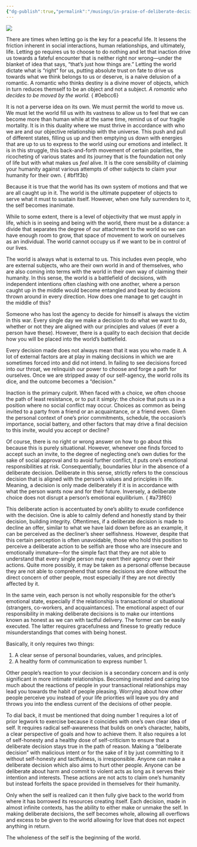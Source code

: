 ```yaml
---
{"dg-publish":true,"permalink":"/musings/in-praise-of-deliberate-decisions/","tags":["life","self","philosophy","thinking","identity"],"noteIcon":"","created":"2023-12-26"}
---
```


![](https://substackcdn.com/image/fetch/w_2400,c_limit,f_auto,q_auto:good,fl_progressive:steep/https%3A%2F%2Fsubstack-post-media.s3.amazonaws.com%2Fpublic%2Fimages%2Fca39447d-a324-49c1-985c-2463d55689e1_2496x1408.jpeg)

There are times when letting go is the key for a peaceful life. It lessens the friction inherent in social interactions, human relationships, and ultimately, life. Letting go requires us to choose to do nothing and let that inaction drive us towards a fateful encounter that is neither right nor wrong—under the blanket of idea that says, “that’s just how things are.” Letting the world dictate what is “right” for us, putting absolute trust on fate to drive us towards what we think belongs to us or deserve, is a naive delusion of a romantic. A romantic who thinks destiny is a divine mover of objects, which in turn reduces themself to be an object and not a subject. _A romantic who decides to be moved by the world._
{ #0ebcc6}


It is not a perverse idea on its own. We must permit the world to move us. We must let the world fill us with its vastness to allow us to feel that we can become more than human while at the same time, remind us of our fragile mortality. It is in this duality where we must thrive in accordance with who we are and our objective relationship with the universe. This push and pull of different states, filling us up and then emptying us down with energies that are up to us to express to the world using our emotions and intellect. It is in this struggle, this back-and-forth movement of certain polarities, the ricocheting of various states and its journey that is the foundation not only of life but with what makes us _feel_ alive. It is the core sensibility of claiming your humanity against various attempts of other subjects to claim your humanity for their own.
{ #bf1f3b}


Because it is true that the world has its own system of motions and that we are all caught up in it. The world is the ultimate puppeteer of objects to serve what it must to sustain itself. However, when one fully surrenders to it, the self becomes inanimate.

While to some extent, there is a level of objectivity that we must apply in life, which is in seeing and being with the world, there must be a distance: a divide that separates the degree of our attachment to the world so we can have enough room to grow, that space of movement to work on ourselves as an individual. The world cannot occupy us if we want to be in control of our lives.

The world is always what is external to us. This includes even people, who are external subjects, who are their own world in and of themselves, who are also coming into terms with the world in their own way of claiming their humanity. In this sense, the world is a battlefield of decisions, with independent intentions often clashing with one another, where a person caught up in the middle would become entangled and beat by decisions thrown around in every direction. How does one manage to get caught in the middle of this?

Someone who has lost the agency to decide for himself is always the victim in this war. Every single day we make a decision to do what we want to do, whether or not they are aligned with our principles and values (if ever a person have these). However, there is a quality to each decision that decide how you will be placed into the world’s battlefield.

Every decision made does not always mean that it was you who made it. A lot of external factors are at play in making decisions in which we are sometimes forced into and did not intend. In failing to see decisions forced into our throat, we relinquish our power to choose and forge a path for ourselves. Once we are stripped away of our self-agency, the world rolls its dice, and the outcome becomes a “decision.”

Inaction is the primary culprit. When faced with a choice, we often choose the path of least resistance, or to put it simply: the choice that puts us in a position where no social conflict may occur. Choices as common as being invited to a party from a friend or an acquaintance, or a friend even. Given the personal context of one’s prior commitments, schedule, the occasion’s importance, social battery, and other factors that may drive a final decision to this invite, would you accept or decline?

Of course, there is no right or wrong answer on how to go about this because this is purely situational. However, whenever one finds forced to accept such an invite, to the degree of neglecting one’s own duties for the sake of social approval and to avoid further conflict, it puts one’s emotional responsibilities at risk. Consequentially, boundaries blur in the absence of a deliberate decision. Deliberate in this sense, strictly refers to the conscious decision that is aligned with the person’s values and principles in life. Meaning, a decision is only made deliberately if it is in accordance with what the person wants now and for their future. Inversely, a deliberate choice does not disrupt a person’s emotional equilibrium.
{ #a73f60}


This deliberate action is accentuated by one’s ability to exude confidence with the decision. One is able to calmly defend and honestly stand by their decision, building integrity. Oftentimes, if a deliberate decision is made to decline an offer, similar to what we have laid down before as an example, it can be perceived as the decliner’s sheer selfishness. However, despite that this certain perception is often unavoidable, those who hold this position to perceive a deliberate action to be selfish are those who are insecure and emotionally immature—for the simple fact that they are not able to understand that every single person may exert their agency over their actions. Quite more possibly, it may be taken as a personal offense because they are not able to comprehend that some decisions are done without the direct concern of other people, most especially if they are not directly affected by it.

In the same vein, each person is not wholly responsible for the other’s emotional state, especially if the relationship is transactional or situational (strangers, co-workers, and acquaintances). The emotional aspect of our responsibility in making deliberate decisions is to make our intentions known as honest as we can with tactful delivery. The former can be easily executed. The latter requires gracefulness and finesse to greatly reduce misunderstandings that comes with being honest.

Basically, it only requires two things:

1. A clear sense of personal boundaries, values, and principles.
2. A healthy form of communication to express number 1.

Other people’s reaction to your decision is a secondary concern and is only significant in more intimate relationships. Becoming invested and caring too much about the reactions of people in your transactional relationships may lead you towards the habit of people pleasing. Worrying about how other people perceive you instead of your life priorities will leave you dry and throws you into the endless current of the decisions of other people.

To dial back, it must be mentioned that doing number 1 requires a lot of prior legwork to exercise because it coincides with one’s own clear idea of self. It requires radical self-awareness that builds on one’s character, habits, a clear perspective of goals and how to achieve them. It also requires a lot of self-honesty and a healthy dose of self-criticism to ensure that a deliberate decision stays true in the path of reason. Making a “deliberate decision” with malicious intent or for the sake of it by just committing to it without self-honesty and tactfulness, is irresponsible. Anyone can make a deliberate decision which also aims to hurt other people. Anyone can be deliberate about harm and commit to violent acts as long as it serves their intention and interests. These actions are not acts to claim one’s humanity but instead forfeits the space provided in themselves for their humanity.

Only when the self is realized can it then fully give back to the world from where it has borrowed its resources creating itself. Each decision, made in almost infinite contexts, has the ability to either make or unmake the self. In making deliberate decisions, the self becomes whole, allowing all overflows and excess to be given to the world allowing for love that does not expect anything in return.

The wholeness of the self is the beginning of the world.